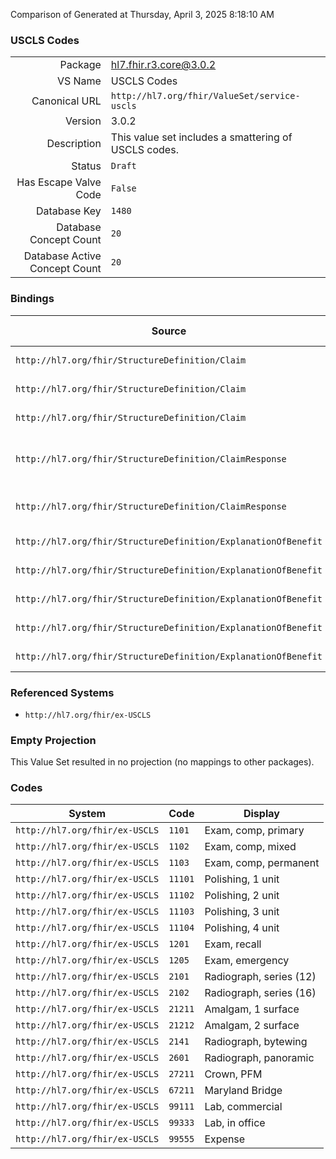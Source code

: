 Comparison of 
Generated at Thursday, April 3, 2025 8:18:10 AM

### USCLS Codes

|      |     |
| ---: | --- |
| Package | hl7.fhir.r3.core@3.0.2 |
| VS Name | USCLS Codes |
| Canonical URL | `http://hl7.org/fhir/ValueSet/service-uscls` |
| Version | 3.0.2 |
| Description | This value set includes a smattering of USCLS codes. |
| Status | `Draft` |
| Has Escape Valve Code | `False` |
| Database Key | `1480` |
| Database Concept Count | `20` |
| Database Active Concept Count | `20` |
### Bindings

| Source | Element | Binding | Strength | Element Short |
| ------ | ------- | ------- | -------- | ------------- |
| `http://hl7.org/fhir/StructureDefinition/Claim` | `Claim.item.service` | `http://hl7.org/fhir/ValueSet/service-uscls` | `Example` | Billing Code |
| `http://hl7.org/fhir/StructureDefinition/Claim` | `Claim.item.detail.service` | `http://hl7.org/fhir/ValueSet/service-uscls` | `Example` | Billing Code |
| `http://hl7.org/fhir/StructureDefinition/Claim` | `Claim.item.detail.subDetail.service` | `http://hl7.org/fhir/ValueSet/service-uscls` | `Example` | Billing Code |
| `http://hl7.org/fhir/StructureDefinition/ClaimResponse` | `ClaimResponse.addItem.service` | `http://hl7.org/fhir/ValueSet/service-uscls` | `Example` | Group, Service or Product |
| `http://hl7.org/fhir/StructureDefinition/ClaimResponse` | `ClaimResponse.addItem.detail.service` | `http://hl7.org/fhir/ValueSet/service-uscls` | `Example` | Service or Product |
| `http://hl7.org/fhir/StructureDefinition/ExplanationOfBenefit` | `ExplanationOfBenefit.item.service` | `http://hl7.org/fhir/ValueSet/service-uscls` | `Example` | Billing Code |
| `http://hl7.org/fhir/StructureDefinition/ExplanationOfBenefit` | `ExplanationOfBenefit.item.detail.service` | `http://hl7.org/fhir/ValueSet/service-uscls` | `Example` | Billing Code |
| `http://hl7.org/fhir/StructureDefinition/ExplanationOfBenefit` | `ExplanationOfBenefit.item.detail.subDetail.service` | `http://hl7.org/fhir/ValueSet/service-uscls` | `Example` | Billing Code |
| `http://hl7.org/fhir/StructureDefinition/ExplanationOfBenefit` | `ExplanationOfBenefit.addItem.service` | `http://hl7.org/fhir/ValueSet/service-uscls` | `Example` | Billing Code |
| `http://hl7.org/fhir/StructureDefinition/ExplanationOfBenefit` | `ExplanationOfBenefit.addItem.detail.service` | `http://hl7.org/fhir/ValueSet/service-uscls` | `Example` | Billing Code |

### Referenced Systems

* `http://hl7.org/fhir/ex-USCLS`
### Empty Projection

This Value Set resulted in no projection (no mappings to other packages).

### Codes

| System | Code | Display |
| ------ | ---- | ------- |
| `http://hl7.org/fhir/ex-USCLS` | `1101` | Exam, comp, primary |
| `http://hl7.org/fhir/ex-USCLS` | `1102` | Exam, comp, mixed |
| `http://hl7.org/fhir/ex-USCLS` | `1103` | Exam, comp, permanent |
| `http://hl7.org/fhir/ex-USCLS` | `11101` | Polishing, 1 unit |
| `http://hl7.org/fhir/ex-USCLS` | `11102` | Polishing, 2 unit |
| `http://hl7.org/fhir/ex-USCLS` | `11103` | Polishing, 3 unit |
| `http://hl7.org/fhir/ex-USCLS` | `11104` | Polishing, 4 unit |
| `http://hl7.org/fhir/ex-USCLS` | `1201` | Exam, recall |
| `http://hl7.org/fhir/ex-USCLS` | `1205` | Exam, emergency |
| `http://hl7.org/fhir/ex-USCLS` | `2101` | Radiograph, series (12) |
| `http://hl7.org/fhir/ex-USCLS` | `2102` | Radiograph, series (16) |
| `http://hl7.org/fhir/ex-USCLS` | `21211` | Amalgam, 1 surface |
| `http://hl7.org/fhir/ex-USCLS` | `21212` | Amalgam, 2 surface |
| `http://hl7.org/fhir/ex-USCLS` | `2141` | Radiograph, bytewing |
| `http://hl7.org/fhir/ex-USCLS` | `2601` | Radiograph, panoramic |
| `http://hl7.org/fhir/ex-USCLS` | `27211` | Crown, PFM |
| `http://hl7.org/fhir/ex-USCLS` | `67211` | Maryland Bridge |
| `http://hl7.org/fhir/ex-USCLS` | `99111` | Lab, commercial |
| `http://hl7.org/fhir/ex-USCLS` | `99333` | Lab, in office |
| `http://hl7.org/fhir/ex-USCLS` | `99555` | Expense |

